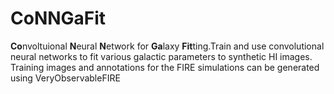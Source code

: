 # CoNNGaFit
<b>Co</b>nvoltuional <b>N</b>eural <b>N</b>etwork for <b>Ga</b>laxy <b>Fit</b>ting.Train and use convolutional neural networks to fit various galactic parameters to synthetic HI images. Training images and annotations for the FIRE simulations can be generated using VeryObservableFIRE
